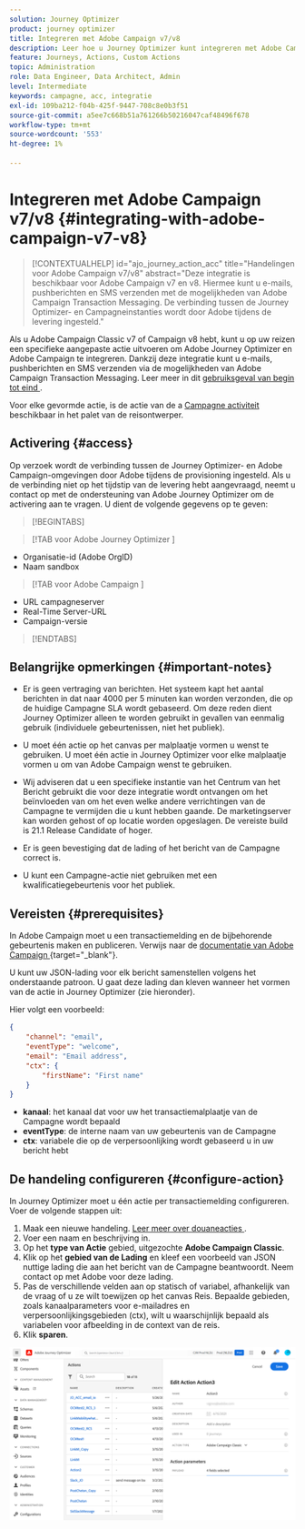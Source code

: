 ```yaml
---
solution: Journey Optimizer
product: journey optimizer
title: Integreren met Adobe Campaign v7/v8
description: Leer hoe u Journey Optimizer kunt integreren met Adobe Campaign v7/v8
feature: Journeys, Actions, Custom Actions
topic: Administration
role: Data Engineer, Data Architect, Admin
level: Intermediate
keywords: campagne, acc, integratie
exl-id: 109ba212-f04b-425f-9447-708c8e0b3f51
source-git-commit: a5ee7c668b51a761266b50216047caf48496f678
workflow-type: tm+mt
source-wordcount: '553'
ht-degree: 1%

---
```


# Integreren met Adobe Campaign v7/v8 {#integrating-with-adobe-campaign-v7-v8}

>[!CONTEXTUALHELP]
>id="ajo_journey_action_acc"
>title="Handelingen voor Adobe Campaign v7/v8"
>abstract="Deze integratie is beschikbaar voor Adobe Campaign v7 en v8. Hiermee kunt u e-mails, pushberichten en SMS verzenden met de mogelijkheden van Adobe Campaign Transaction Messaging. De verbinding tussen de Journey Optimizer- en Campagneinstanties wordt door Adobe tijdens de levering ingesteld."

Als u Adobe Campaign Classic v7 of Campaign v8 hebt, kunt u op uw reizen een specifieke aangepaste actie uitvoeren om Adobe Journey Optimizer en Adobe Campaign te integreren. Dankzij deze integratie kunt u e-mails, pushberichten en SMS verzenden via de mogelijkheden van Adobe Campaign Transaction Messaging. Leer meer in dit [ gebruiksgeval van begin tot eind ](../building-journeys/ajo-ac.md).

Voor elke gevormde actie, is de actie van de a [ Campagne activiteit ](../building-journeys/using-adobe-campaign-v7-v8.md) beschikbaar in het palet van de reisontwerper.

## Activering {#access}

Op verzoek wordt de verbinding tussen de Journey Optimizer- en Adobe Campaign-omgevingen door Adobe tijdens de provisioning ingesteld. Als u de verbinding niet op het tijdstip van de levering hebt aangevraagd, neemt u contact op met de ondersteuning van Adobe Journey Optimizer om de activering aan te vragen. U dient de volgende gegevens op te geven:

>[!BEGINTABS]

>[!TAB  voor Adobe Journey Optimizer ]

* Organisatie-id (Adobe OrgID)
* Naam sandbox

>[!TAB  voor Adobe Campaign ]

* URL campagneserver
* Real-Time Server-URL
* Campaign-versie

>[!ENDTABS]


## Belangrijke opmerkingen {#important-notes}

* Er is geen vertraging van berichten. Het systeem kapt het aantal berichten in dat naar 4000 per 5 minuten kan worden verzonden, die op de huidige Campagne SLA wordt gebaseerd. Om deze reden dient Journey Optimizer alleen te worden gebruikt in gevallen van eenmalig gebruik (individuele gebeurtenissen, niet het publiek).

* U moet één actie op het canvas per malplaatje vormen u wenst te gebruiken. U moet één actie in Journey Optimizer voor elke malplaatje vormen u om van Adobe Campaign wenst te gebruiken.

* Wij adviseren dat u een specifieke instantie van het Centrum van het Bericht gebruikt die voor deze integratie wordt ontvangen om het beïnvloeden van om het even welke andere verrichtingen van de Campagne te vermijden die u kunt hebben gaande. De marketingserver kan worden gehost of op locatie worden opgeslagen. De vereiste build is 21.1 Release Candidate of hoger.

* Er is geen bevestiging dat de lading of het bericht van de Campagne correct is.

* U kunt een Campagne-actie niet gebruiken met een kwalificatiegebeurtenis voor het publiek.

## Vereisten {#prerequisites}

In Adobe Campaign moet u een transactiemelding en de bijbehorende gebeurtenis maken en publiceren. Verwijs naar de [ documentatie van Adobe Campaign ](https://experienceleague.adobe.com/nl/docs/campaign/campaign-v8/send/real-time/transactional){target="_blank"}.

U kunt uw JSON-lading voor elk bericht samenstellen volgens het onderstaande patroon. U gaat deze lading dan kleven wanneer het vormen van de actie in Journey Optimizer (zie hieronder).

Hier volgt een voorbeeld:

```JSON
{
    "channel": "email",
    "eventType": "welcome",
    "email": "Email address",
    "ctx": {
        "firstName": "First name"
    }
}
```

* **kanaal**: het kanaal dat voor uw het transactiemalplaatje van de Campagne wordt bepaald
* **eventType**: de interne naam van uw gebeurtenis van de Campagne
* **ctx**: variabele die op de verpersoonlijking wordt gebaseerd u in uw bericht hebt

## De handeling configureren {#configure-action}

In Journey Optimizer moet u één actie per transactiemelding configureren. Voer de volgende stappen uit:

1. Maak een nieuwe handeling. [ Leer meer over douaneacties ](../action/action.md).
1. Voer een naam en beschrijving in.
1. Op het **type van Actie** gebied, uitgezochte **Adobe Campaign Classic**.
1. Klik op het **gebied van de Lading** en kleef een voorbeeld van JSON nuttige lading die aan het bericht van de Campagne beantwoordt. Neem contact op met Adobe voor deze lading.
1. Pas de verschillende velden aan op statisch of variabel, afhankelijk van de vraag of u ze wilt toewijzen op het canvas Reis. Bepaalde gebieden, zoals kanaalparameters voor e-mailadres en verpersoonlijkingsgebieden (ctx), wilt u waarschijnlijk bepaald als variabelen voor afbeelding in de context van de reis.
1. Klik **sparen**.

![](assets/accintegration1.png)